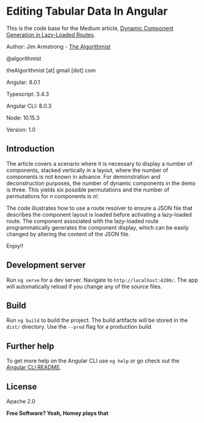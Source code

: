 # Editing Tabular Data In Angular

This is the code base for the Medium article, [Dynamic Component Generation in Lazy-Loaded Routes](https://medium.com/ngconf/dynamic-component-generation-in-lazy-loaded-routes-d2e0f9e89c57).

 
Author:  Jim Armstrong - [The Algorithmist](https://www.linkedin.com/in/jimarmstrong)

@algorithmist

theAlgorithmist [at] gmail [dot] com

Angular: 8.0.1

Typescript: 3.4.3

Angular CLI: 8.0.3

Node: 10.15.3

Version: 1.0

## Introduction

The article covers a scenario where it is necessary to display a number of components, stacked vertically in a layout, where the number of components is not known in advance.  For demonstration and deconstruction purposes, the number of dynamic components in the demo is three.  This yields six possible permutations and the number of permutations for _n_ components is _n!_.  

The code illustrates how to use a route resolver to ensure a JSON file that describes the component layout is loaded before activating a lazy-loaded route. The component associated with the lazy-loaded route programmatically generates the component display, which can be easily changed by altering the content of the JSON file.

Enjoy!!

## Development server

Run `ng serve` for a dev server. Navigate to `http://localhost:4200/`. The app will automatically reload if you change any of the source files.

## Build

Run `ng build` to build the project. The build artifacts will be stored in the `dist/` directory. Use the `--prod` flag for a production build.

## Further help

To get more help on the Angular CLI use `ng help` or go check out the [Angular CLI README](https://github.com/angular/angular-cli/blob/master/README.md).


License
----

Apache 2.0

**Free Software? Yeah, Homey plays that**

[//]: # (kudos http://stackoverflow.com/questions/4823468/store-comments-in-markdown-syntax)

